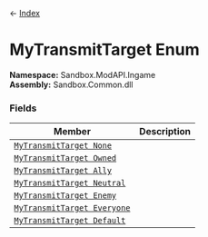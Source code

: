 ← [Index](index.md)
# MyTransmitTarget Enum
**Namespace:** Sandbox.ModAPI.Ingame  
**Assembly:** Sandbox.Common.dll  
### Fields
|Member|Description|
|---|---|
|[`MyTransmitTarget None`](Sandbox.ModAPI.Ingame.None.md)||
|[`MyTransmitTarget Owned`](Sandbox.ModAPI.Ingame.Owned.md)||
|[`MyTransmitTarget Ally`](Sandbox.ModAPI.Ingame.Ally.md)||
|[`MyTransmitTarget Neutral`](Sandbox.ModAPI.Ingame.Neutral.md)||
|[`MyTransmitTarget Enemy`](Sandbox.ModAPI.Ingame.Enemy.md)||
|[`MyTransmitTarget Everyone`](Sandbox.ModAPI.Ingame.Everyone.md)||
|[`MyTransmitTarget Default`](Sandbox.ModAPI.Ingame.Default.md)||
